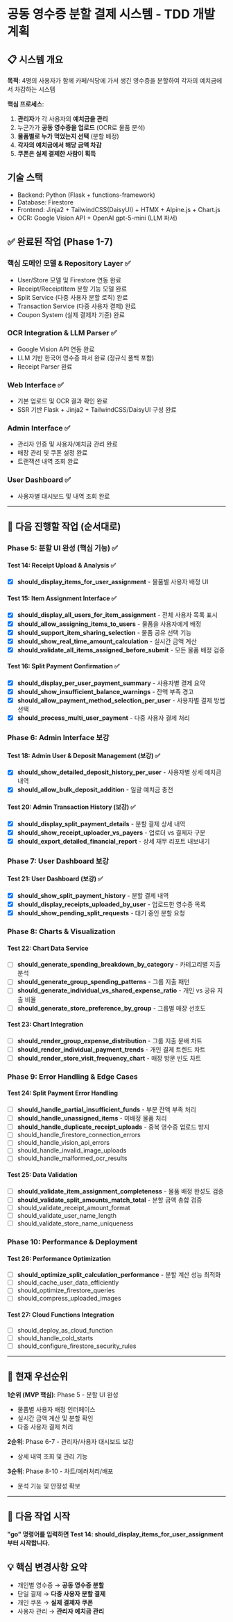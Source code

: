 # 공동 영수증 분할 결제 시스템 - TDD 개발 계획

## 📋 시스템 개요

**목적**: 4명의 사용자가 함께 카페/식당에 가서 생긴 영수증을 분할하여 각자의 예치금에서 차감하는 시스템

**핵심 프로세스**:
1. **관리자**가 각 사용자의 **예치금을 관리**
2. 누군가가 **공동 영수증을 업로드** (OCR로 물품 분석)
3. **물품별로 누가 먹었는지 선택** (분할 배정)
4. **각자의 예치금에서 해당 금액 차감**
5. **쿠폰은 실제 결제한 사람이 획득**

## 기술 스택
- Backend: Python (Flask + functions-framework)
- Database: Firestore
- Frontend: Jinja2 + TailwindCSS(DaisyUI) + HTMX + Alpine.js + Chart.js
- OCR: Google Vision API + OpenAI gpt-5-mini (LLM 파서)

## ✅ 완료된 작업 (Phase 1-7)

### 핵심 도메인 모델 & Repository Layer ✅
- User/Store 모델 및 Firestore 연동 완료
- Receipt/ReceiptItem 분할 기능 모델 완료
- Split Service (다중 사용자 분할 로직) 완료
- Transaction Service (다중 사용자 결제) 완료
- Coupon System (실제 결제자 기준) 완료

### OCR Integration & LLM Parser ✅
- Google Vision API 연동 완료
- LLM 기반 한국어 영수증 파서 완료 (정규식 폴백 포함)
- Receipt Parser 완료

### Web Interface ✅
- 기본 업로드 및 OCR 결과 확인 완료
- SSR 기반 Flask + Jinja2 + TailwindCSS/DaisyUI 구성 완료

### Admin Interface ✅
- 관리자 인증 및 사용자/예치금 관리 완료
- 매장 관리 및 쿠폰 설정 완료
- 트랜잭션 내역 조회 완료

### User Dashboard ✅
- 사용자별 대시보드 및 내역 조회 완료

---

## 🎯 다음 진행할 작업 (순서대로)

### Phase 5: 분할 UI 완성 (핵심 기능) ✅

#### Test 14: Receipt Upload & Analysis ✅
- [x] **should_display_items_for_user_assignment** - 물품별 사용자 배정 UI

#### Test 15: Item Assignment Interface ✅
- [x] **should_display_all_users_for_item_assignment** - 전체 사용자 목록 표시
- [x] **should_allow_assigning_items_to_users** - 물품을 사용자에게 배정
- [x] **should_support_item_sharing_selection** - 물품 공유 선택 기능
- [x] **should_show_real_time_amount_calculation** - 실시간 금액 계산
- [x] **should_validate_all_items_assigned_before_submit** - 모든 물품 배정 검증

#### Test 16: Split Payment Confirmation ✅
- [x] **should_display_per_user_payment_summary** - 사용자별 결제 요약
- [x] **should_show_insufficient_balance_warnings** - 잔액 부족 경고
- [x] **should_allow_payment_method_selection_per_user** - 사용자별 결제 방법 선택
- [x] **should_process_multi_user_payment** - 다중 사용자 결제 처리

### Phase 6: Admin Interface 보강

#### Test 18: Admin User & Deposit Management (보강) ✅
- [x] **should_show_detailed_deposit_history_per_user** - 사용자별 상세 예치금 내역
- [x] **should_allow_bulk_deposit_addition** - 일괄 예치금 충전

#### Test 20: Admin Transaction History (보강) ✅
- [x] **should_display_split_payment_details** - 분할 결제 상세 내역
- [x] **should_show_receipt_uploader_vs_payers** - 업로더 vs 결제자 구분
- [x] **should_export_detailed_financial_report** - 상세 재무 리포트 내보내기

### Phase 7: User Dashboard 보강

#### Test 21: User Dashboard (보강) ✅
- [x] **should_show_split_payment_history** - 분할 결제 내역
- [x] **should_display_receipts_uploaded_by_user** - 업로드한 영수증 목록
- [x] **should_show_pending_split_requests** - 대기 중인 분할 요청

### Phase 8: Charts & Visualization

#### Test 22: Chart Data Service
- [ ] **should_generate_spending_breakdown_by_category** - 카테고리별 지출 분석
- [ ] **should_generate_group_spending_patterns** - 그룹 지출 패턴
- [ ] **should_generate_individual_vs_shared_expense_ratio** - 개인 vs 공유 지출 비율
- [ ] **should_generate_store_preference_by_group** - 그룹별 매장 선호도

#### Test 23: Chart Integration
- [ ] **should_render_group_expense_distribution** - 그룹 지출 분배 차트
- [ ] **should_render_individual_payment_trends** - 개인 결제 트렌드 차트
- [ ] **should_render_store_visit_frequency_chart** - 매장 방문 빈도 차트

### Phase 9: Error Handling & Edge Cases

#### Test 24: Split Payment Error Handling
- [ ] **should_handle_partial_insufficient_funds** - 부분 잔액 부족 처리
- [ ] **should_handle_unassigned_items** - 미배정 물품 처리
- [ ] **should_handle_duplicate_receipt_uploads** - 중복 영수증 업로드 방지
- [ ] should_handle_firestore_connection_errors
- [ ] should_handle_vision_api_errors
- [ ] should_handle_invalid_image_uploads
- [ ] should_handle_malformed_ocr_results

#### Test 25: Data Validation
- [ ] **should_validate_item_assignment_completeness** - 물품 배정 완성도 검증
- [ ] **should_validate_split_amounts_match_total** - 분할 금액 총합 검증
- [ ] should_validate_receipt_amount_format
- [ ] should_validate_user_name_length
- [ ] should_validate_store_name_uniqueness

### Phase 10: Performance & Deployment

#### Test 26: Performance Optimization
- [ ] **should_optimize_split_calculation_performance** - 분할 계산 성능 최적화
- [ ] should_cache_user_data_efficiently
- [ ] should_optimize_firestore_queries
- [ ] should_compress_uploaded_images

#### Test 27: Cloud Functions Integration
- [ ] should_deploy_as_cloud_function
- [ ] should_handle_cold_starts
- [ ] should_configure_firestore_security_rules

---

## 🎯 현재 우선순위

**1순위 (MVP 핵심)**: Phase 5 - 분할 UI 완성
- 물품별 사용자 배정 인터페이스
- 실시간 금액 계산 및 분할 확인
- 다중 사용자 결제 처리

**2순위**: Phase 6-7 - 관리자/사용자 대시보드 보강
- 상세 내역 조회 및 관리 기능

**3순위**: Phase 8-10 - 차트/에러처리/배포
- 분석 기능 및 안정성 확보

---

## 🚀 다음 작업 시작

**"go" 명령어를 입력하면 Test 14: should_display_items_for_user_assignment 부터 시작합니다.**

## 💡 핵심 변경사항 요약
- 개인별 영수증 → **공동 영수증 분할**
- 단일 결제 → **다중 사용자 분할 결제**
- 개인 쿠폰 → **실제 결제자 쿠폰**
- 사용자 관리 → **관리자 예치금 관리**